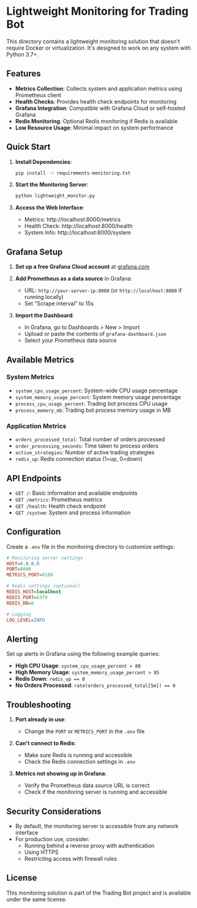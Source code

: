 # Lightweight Monitoring for Trading Bot

This directory contains a lightweight monitoring solution that doesn't require Docker or virtualization. It's designed to work on any system with Python 3.7+.

## Features

- **Metrics Collection**: Collects system and application metrics using Prometheus client
- **Health Checks**: Provides health check endpoints for monitoring
- **Grafana Integration**: Compatible with Grafana Cloud or self-hosted Grafana
- **Redis Monitoring**: Optional Redis monitoring if Redis is available
- **Low Resource Usage**: Minimal impact on system performance

## Quick Start

1. **Install Dependencies**:
   ```bash
   pip install -r requirements-monitoring.txt
   ```

2. **Start the Monitoring Server**:
   ```bash
   python lightweight_monitor.py
   ```

3. **Access the Web Interface**:
   - Metrics: http://localhost:8000/metrics
   - Health Check: http://localhost:8000/health
   - System Info: http://localhost:8000/system

## Grafana Setup

1. **Set up a free Grafana Cloud account** at [grafana.com](https://grafana.com/)

2. **Add Prometheus as a data source** in Grafana:
   - URL: `http://your-server-ip:8000` (or `http://localhost:8000` if running locally)
   - Set "Scrape interval" to 15s

3. **Import the Dashboard**:
   - In Grafana, go to Dashboards > New > Import
   - Upload or paste the contents of `grafana-dashboard.json`
   - Select your Prometheus data source

## Available Metrics

### System Metrics
- `system_cpu_usage_percent`: System-wide CPU usage percentage
- `system_memory_usage_percent`: System memory usage percentage
- `process_cpu_usage_percent`: Trading bot process CPU usage
- `process_memory_mb`: Trading bot process memory usage in MB

### Application Metrics
- `orders_processed_total`: Total number of orders processed
- `order_processing_seconds`: Time taken to process orders
- `active_strategies`: Number of active trading strategies
- `redis_up`: Redis connection status (1=up, 0=down)

## API Endpoints

- `GET /`: Basic information and available endpoints
- `GET /metrics`: Prometheus metrics
- `GET /health`: Health check endpoint
- `GET /system`: System and process information

## Configuration

Create a `.env` file in the monitoring directory to customize settings:

```ini
# Monitoring server settings
HOST=0.0.0.0
PORT=8000
METRICS_PORT=9100

# Redis settings (optional)
REDIS_HOST=localhost
REDIS_PORT=6379
REDIS_DB=0

# Logging
LOG_LEVEL=INFO
```

## Alerting

Set up alerts in Grafana using the following example queries:

- **High CPU Usage**: `system_cpu_usage_percent > 80`
- **High Memory Usage**: `system_memory_usage_percent > 85`
- **Redis Down**: `redis_up == 0`
- **No Orders Processed**: `rate(orders_processed_total[5m]) == 0`

## Troubleshooting

1. **Port already in use**:
   - Change the `PORT` or `METRICS_PORT` in the `.env` file

2. **Can't connect to Redis**:
   - Make sure Redis is running and accessible
   - Check the Redis connection settings in `.env`

3. **Metrics not showing up in Grafana**:
   - Verify the Prometheus data source URL is correct
   - Check if the monitoring server is running and accessible
  
## Security Considerations

- By default, the monitoring server is accessible from any network interface
- For production use, consider:
  - Running behind a reverse proxy with authentication
  - Using HTTPS
  - Restricting access with firewall rules

## License

This monitoring solution is part of the Trading Bot project and is available under the same license.
